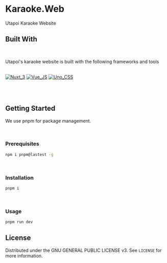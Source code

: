 # Karaoke.Web
Utapoi Karaoke Website

## Built With
<br>

Utapoi's karaoke website is built with the following frameworks and tools<br><br>

[![Nuxt_3][Nuxt_3]][Nuxt_URL]
[![Vue_JS][Vue_JS]][Vue_URL]
[![Uno_CSS][Uno_CSS]][Uno_URL]

<br><br>

## Getting Started

We use pnpm for package management.

<br>

### Prerequisites

```sh
npm i pnpm@lastest -g
```

<br>

### Installation
```sh
pnpm i
```

<br>

### Usage
```sh
pnpm run dev
```

## License

Distributed under the GNU GENERAL PUBLIC LICENSE v3. See `LICENSE` for more information.


<!-- Variables -->
[Nuxt_3]: https://img.shields.io/badge/nuxt-3-000000?style=for-the-badge&logo=nuxtdotjs&logoColor=white
[Nuxt_URL]: https://nuxt.com/
[Vue_JS]: https://img.shields.io/badge/Vue-3-000000?style=for-the-badge&logo=vuedotjs&logoColor=4FC08D
[Vue_URL]: https://vuejs.org/
[Uno_CSS]: https://img.shields.io/badge/unocss-000000?style=for-the-badge&logo=unocss&logoColor=white
[Uno_URL]: https://unocss.dev/
